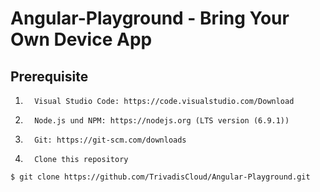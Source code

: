 # Angular-Playground - Bring Your Own Device App


## Prerequisite
1.       Visual Studio Code: https://code.visualstudio.com/Download
2.       Node.js und NPM: https://nodejs.org (LTS version (6.9.1))
3.       Git: https://git-scm.com/downloads
4.       Clone this repository


```
$ git clone https://github.com/TrivadisCloud/Angular-Playground.git
```
